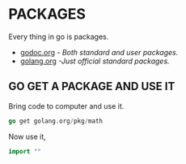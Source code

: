 # PACKAGES

Every thing in go is packages.

* [godoc.org](https://godoc.org/)
  _- Both standard and user packages._
* [golang.org](https://golang.org/pkg/)
  _-Just official standard packages._

## GO GET A PACKAGE AND USE IT

Bring code to computer and use it.

```go
go get golang.org/pkg/math
```

Now use it,

```go
import ""
```

